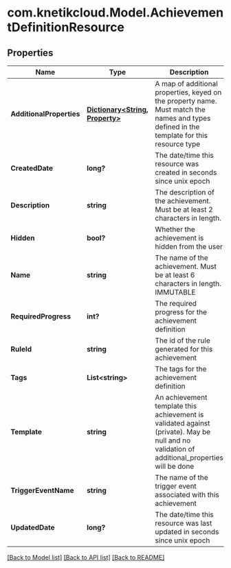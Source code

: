 # com.knetikcloud.Model.AchievementDefinitionResource
## Properties

Name | Type | Description | Notes
------------ | ------------- | ------------- | -------------
**AdditionalProperties** | [**Dictionary&lt;String, Property&gt;**](Property.md) | A map of additional properties, keyed on the property name.  Must match the names and types defined in the template for this resource type | [optional] [default to null]
**CreatedDate** | **long?** | The date/time this resource was created in seconds since unix epoch | [optional] [default to null]
**Description** | **string** | The description of the achievement. Must be at least 2 characters in length. | [optional] [default to null]
**Hidden** | **bool?** | Whether the achievement is hidden from the user | [default to null]
**Name** | **string** | The name of the achievement. Must be at least 6 characters in length. IMMUTABLE | [default to null]
**RequiredProgress** | **int?** | The required progress for the achievement definition | [default to null]
**RuleId** | **string** | The id of the rule generated for this achievement | [optional] [default to null]
**Tags** | **List&lt;string&gt;** | The tags for the achievement definition | [optional] [default to null]
**Template** | **string** | An achievement template this achievement is validated against (private). May be null and no validation of additional_properties will be done | [optional] [default to null]
**TriggerEventName** | **string** | The name of the trigger event associated with this achievement | [optional] [default to null]
**UpdatedDate** | **long?** | The date/time this resource was last updated in seconds since unix epoch | [optional] [default to null]

[[Back to Model list]](../README.md#documentation-for-models) [[Back to API list]](../README.md#documentation-for-api-endpoints) [[Back to README]](../README.md)

